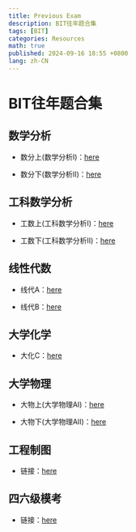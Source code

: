 ```yaml
---
title: Previous Exam
description: BIT往年题合集
tags: [BIT]
categories: Resources
math: true
published: 2024-09-16 18:55 +0800
lang: zh-CN
--- 
```


# BIT往年题合集

## 数学分析

- 数分上(数学分析I)：[here](https://pan.baidu.com/s/1gkFqif8JvJrF3CdplnMHMg?pwd=univ)

- 数分下(数学分析II)：[here](https://pan.baidu.com/s/1s7zzGw-3IWvbPaQ5MTWD4g?pwd=univ)

## 工科数学分析

- 工数上(工科数学分析I)：[here](https://pan.baidu.com/s/1Mpij1GsArDdZRAMkyaPdeA?pwd=univ)

- 工数下(工科数学分析II)：[here](https://pan.baidu.com/s/1I6PSU_lhwLT5Y-cME44PzQ?pwd=univ)

## 线性代数

- 线代A：[here](https://pan.baidu.com/s/1QJuPpx4H2P2EDNfpiXqnog?pwd=univ)

- 线代B：[here](https://pan.baidu.com/s/1vPxSgm3qFzxe5K__-fNzBg?pwd=univ)

## 大学化学

- 大化C：[here](https://pan.baidu.com/s/16LmtlaM9zlnr9Qzws9s3QA?pwd=univ)

## 大学物理

- 大物上(大学物理AI)：[here](https://pan.baidu.com/s/1RFwKDUNZlMcJvqf2uEnFNA?pwd=univ)

- 大物下(大学物理AII)：[here](https://pan.baidu.com/s/1iAVM6Deqwlv1sc1WXrHcWA?pwd=univ)

## 工程制图

- 链接：[here](https://pan.baidu.com/s/1VNjlATubxniHKtBNEXgHsw?pwd=univ)

## 四六级模考

- 链接：[here](https://pan.baidu.com/s/1h8Velm-9p_UrH6N3lvcaVg?pwd=univ)